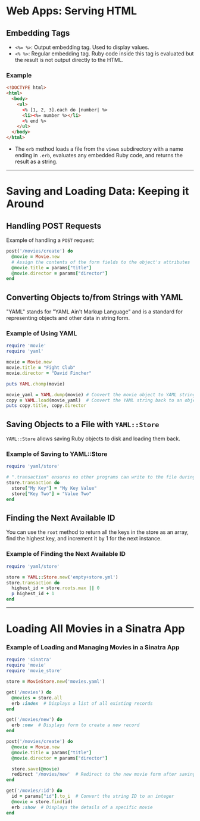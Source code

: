 # Web Apps: Serving HTML

## Embedding Tags

- `<%= %>`: Output embedding tag. Used to display values.
- `<% %>`: Regular embedding tag. Ruby code inside this tag is evaluated but the result is not output directly to the HTML.

### Example

```html
<!DOCTYPE html>
<html>
  <body>
    <ul>
      <% [1, 2, 3].each do |number| %>
      <li><%= number %></li>
      <% end %>
    </ul>
  </body>
</html>
```

- The `erb` method loads a file from the `views` subdirectory with a name ending in `.erb`, evaluates any embedded Ruby code, and returns the result as a string.

---

# Saving and Loading Data: Keeping it Around

## Handling POST Requests

Example of handling a `POST` request:

```ruby
post('/movies/create') do
  @movie = Movie.new
  # Assign the contents of the form fields to the object's attributes
  @movie.title = params["title"]
  @movie.director = params["director"]
end
```

## Converting Objects to/from Strings with YAML

"YAML" stands for "YAML Ain't Markup Language" and is a standard for representing objects and other data in string form.

### Example of Using YAML

```ruby
require 'movie'
require 'yaml'

movie = Movie.new
movie.title = "Fight Club"
movie.director = "David Fincher"

puts YAML.chomp(movie)

movie_yaml = YAML.dump(movie) # Convert the movie object to YAML string
copy = YAML.load(movie_yaml)  # Convert the YAML string back to an object
puts copy.title, copy.director
```

## Saving Objects to a File with `YAML::Store`

`YAML::Store` allows saving Ruby objects to disk and loading them back.

### Example of Saving to YAML::Store

```ruby
require 'yaml/store'

# ".transaction" ensures no other programs can write to the file during the block's execution
store.transaction do
  store["My Key"] = "My Key Value"
  store["Key Two"] = "Value Two"
end
```

## Finding the Next Available ID

You can use the `root` method to return all the keys in the store as an array, find the highest key, and increment it by 1 for the next instance.

### Example of Finding the Next Available ID

```ruby
require 'yaml/store'

store = YAML::Store.new('empty+store.yml')
store.transaction do
  highest_id = store.roots.max || 0
  p highest_id + 1
end
```

---

# Loading All Movies in a Sinatra App

### Example of Loading and Managing Movies in a Sinatra App

```ruby
require 'sinatra'
require 'movie'
require 'movie_store'

store = MovieStore.new('movies.yaml')

get('/movies') do
  @movies = store.all
  erb :index  # Displays a list of all existing records
end

get('/movies/new') do
  erb :new  # Displays form to create a new record
end

post('/movies/create') do
  @movie = Movie.new
  @movie.title = params["title"]
  @movie.director = params["director"]

  store.save(@movie)
  redirect '/movies/new'  # Redirect to the new movie form after saving
end

get('/movies/:id') do
  id = params["id"].to_i  # Convert the string ID to an integer
  @movie = store.find(id)
  erb :show  # Displays the details of a specific movie
end
```
